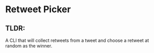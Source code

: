 # Retweet Picker

## TLDR:

A CLI that will collect retweets from a tweet and choose a retweet at random as the winner.